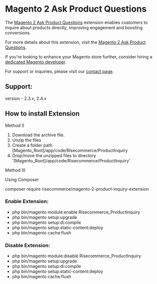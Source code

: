 # Magento 2 Ask Product Questions

The [Magento 2 Ask Product Questions](https://risecommerce.com/store/magento2-ask-product-questions.html) extension enables customers to inquire about products directly, improving engagement and boosting conversions.

For more details about this extension, visit the [Magento 2 Ask Product Questions](https://risecommerce.com/store/magento2-ask-product-questions.html).

If you're looking to enhance your Magento store further, consider hiring a [dedicated Magento developer](https://risecommerce.com/hire-dedicated-magento-developer.html).

For support or inquiries, please visit our [contact page](https://risecommerce.com/contact).

## Support: 
version - 2.3.x, 2.4.x

## How to install Extension

Method I)

1. Download the archive file. 
2. Unzip the files 
3. Create a folder path [Magento_Root]/app/code/Risecommerce/ProductInquiry 
4. Drop/move the unzipped files to directory '[Magento_Root]/app/code/Risecommerce/ProductInquiry'

Method II)

Using Composer

composer require risecommerce/magento-2-product-inquiry-extension

### Enable Extension:
- php bin/magento module:enable Risecommerce_ProductInquiry
- php bin/magento setup:upgrade
- php bin/magento setup:di:compile
- php bin/magento setup:static-content:deploy
- php bin/magento cache:flush

### Disable Extension:
- php bin/magento module:disable Risecommerce_ProductInquiry
- php bin/magento setup:upgrade
- php bin/magento setup:di:compile
- php bin/magento setup:static-content:deploy
- php bin/magento cache:flush
